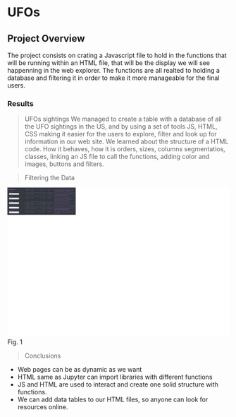 # UFOs

## Project Overview

The project consists on crating a Javascript file to hold in the functions that will be running within an HTML file, that will be the display we will see happenning in the web explorer. 
The functions are all realted to holding a database and filtering it in order to make it more manageable for the final users.

### Results

> UFOs sightings
> We managed to create a table with a database of all the UFO sightings in the US, and by using a set of tools JS, HTML, CSS making it easier for the users to explore, filter and look up for information in our web site.
> We learned about the structure of a HTML code. How it behaves, how it is orders, sizes, columns segmentatios, classes, linking an JS file to call the functions, adding color and images, buttons and filters. 


> Filtering the Data

![Filters](https://github.com/dpiedra86/UFOs/blob/main/images/Filters.png)
Fig. 1


> Conclusions

- Web pages can be as dynamic as we want
- HTML same as Jupyter can import libraries with different functions
- JS and HTML are used to interact and create one solid structure with functions. 
- We can add data tables to our HTML files, so anyone can look for resources online. 


